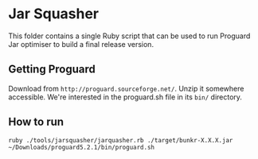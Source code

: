 # Jar Squasher

This folder contains a single Ruby script that can be used to run Proguard Jar optimiser to build a final release
version.

## Getting Proguard

Download from ```http://proguard.sourceforge.net/```. Unzip it somewhere accessible. We're interested in the proguard.sh
file in its ```bin/``` directory.

## How to run

```
ruby ./tools/jarsquasher/jarquasher.rb ./target/bunkr-X.X.X.jar ~/Downloads/proguard5.2.1/bin/proguard.sh
```
